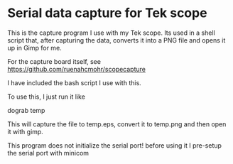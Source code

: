 # Serial data capture for Tek scope

This is the capture program I use with my Tek scope.
Its used in a shell script that, after capturing the data,
converts it into a PNG file and opens it up in Gimp for me.

For the capture board itself, see https://github.com/ruenahcmohr/scopecapture

I have included the bash script I use with this.

To use this, I just run it like

  dograb temp
  
This will capture the file to temp.eps, convert it to temp.png and then open it with gimp.

This program does not initialize the serial port!
before using it I pre-setup the serial port with minicom
